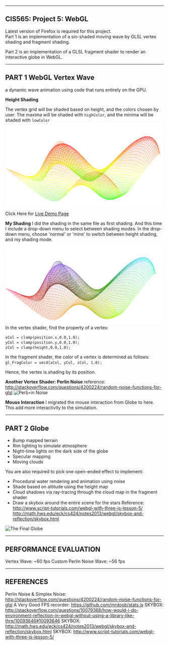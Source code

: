 -------------------------------------------------------------------------------
CIS565: Project 5: WebGL
-------------------------------------------------------------------------------

Latest version of Firefox is required for this project.  
Part 1 is an implementation of a sin-shaded moving wave by GLSL vertex shading and fragment shading.  

Part 2 is an implementation of a GLSL fragment shader to render an interactive globe in WebGL.  


-------------------------------------------------------------------------------
PART 1 WebGL Vertex Wave
-------------------------------------------------------------------------------
a dynamic wave animation using code that runs entirely on the GPU.


**Height Shading**

The vertex grid will bw shaded based on height, and the colors chosen by user.
The maxima will be shaded with `highColor`, and the minima will be shaded with `lowColor`
![Height Shading](myPics/height_shading.png)

Click Here for [Live Demo Page](https://github.com/dblsai/Project5-WebGL/vert_wave.html)


 
**My Shading**
I did the shading in the same file as first shading. And this time I include a drop-down menu to select between shading modes.
In the drop-down menu, choose 'normal' or 'mine' to switch between height shading, and my shading mode.

![Height Shading](myPics/my_shading.png)
In the vertex shader, find the property of a vertex:
```
xCol = clamp(position.x,0.0,1.0);
yCol = clamp(position.y,0.0,1.0);
zCol = clamp(height,0.0,1.0);
```

In the fragment shader, the color of a vertex is determined as follows:
```gl_FragColor = vec4(xCol, yCol, zCol, 1.0);```

Hence, the vertex is shading by its position.

**Another Vertex Shader: Perlin Noise**
reference: http://stackoverflow.com/questions/4200224/random-noise-functions-for-glsl
![Perlj=in Noise](myPics/custom_wave2.png)

**Mouse Interaction**
I migrated the mouse interaction from Globe to here. This add more interactivity to the simulation.


-------------------------------------------------------------------------------
PART 2 Globe
-------------------------------------------------------------------------------

* Bump mapped terrain
* Rim lighting to simulate atmosphere
* Night-time lights on the dark side of the globe
* Specular mapping
* Moving clouds

You are also required to pick one open-ended effect to implement:

* Procedural water rendering and animation using noise 
* Shade based on altitude using the height map
* Cloud shadows via ray-tracing through the cloud map in the fragment shader
* Draw a skybox around the entire scene for the stars
Reference: http://www.script-tutorials.com/webgl-with-three-js-lesson-5/
http://math.hws.edu/eck/cs424/notes2013/webgl/skybox-and-reflection/skybox.html


![The Final Globe](myPics/my_globe.png)





-------------------------------------------------------------------------------
PERFORMANCE EVALUATION
-------------------------------------------------------------------------------
Vertex Wave: ~60 fps
Custom Perlin Noise Wave: ~56 fps

-------------------------------------------------------------------------------
REFERENCES
-------------------------------------------------------------------------------
Perlin Noise & Simplex Noise: http://stackoverflow.com/questions/4200224/random-noise-functions-for-glsl
A Very Good FPS recorder:  https://github.com/mrdoob/stats.js
SKYBOX: http://stackoverflow.com/questions/10079368/how-would-i-do-environment-reflection-in-webgl-without-using-a-library-like-thre/10093646#10093646
SKYBOX:   http://math.hws.edu/eck/cs424/notes2013/webgl/skybox-and-reflection/skybox.html 
SKYBOX:   http://www.script-tutorials.com/webgl-with-three-js-lesson-5/ 